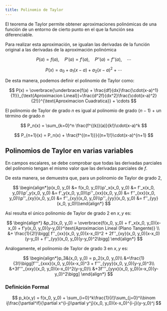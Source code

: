 ```yaml
---
title: Polinomio de Taylor
---
```


El teorema de Taylor permite obtener aproximaciones polinómicas de una función de un entorno de cierto punto en el que la función sea diferenciable.

Para realizar esta aproximación, se igualan las derivadas de la función original a las derivadas de la aproximación polinómica

$$
P(a) = f(a),\quad P'(a) = f'(a) ,\quad P''(a) = f''(a),\quad \cdots
$$

$$
P(x) = a_0 + a_1(x-a) + a_2(x-a)^2 + \cdots
$$

De esta manera, podemos definir el polinomio de Taylor como:

$$
P(x) = \overbrace{\underbrace{f(a) + \frac{df}{dx}\frac{\cdot(x-a)^1}{1!}}_{\text{Aproximacion Lineal}}+\frac{d^2f}{dx^2}\frac{\cdot(x-a)^2}{2!}}^{\text{Aproximacion Cuadratica}} + \cdots
$$

El polinomio de Taylor de grado $n$ es igual al polinomio de grado $(n-1)$ $+$ un término de grado $n$

$$
P_n(x) = \sum_{k=0}^n \frac{f^{(k)}(a)}{k!}\cdot(x-a)^k
$$

$$
P_{n+1}(x) = P_n(x) + \frac{f^{(n+1)}}{(n+1)!}\cdot(x-a)^{n+1}
$$

## Polinomios de Taylor en varias variables

En campos escalares, se debe comprobar que todas las derivadas parciales del polinomio tengan el mismo valor que las derivadas parciales de $f$.

De esta manera, se demuestra que, para un polinomio de Taylor de grado 2,

$$
\begin{align*}p(x_0, y_0) &= f(x_0, y_0)\\p'_x(x_0, y_0) &= f'_x(x_0, y_0)\\p'_y(x_0, y_0) &= f'_y(x_0, y_0)\\p''_{xx}(x_0, y_0) &= f''_{xx}(x_0, y_0)\\p''_{xy}(x_0, y_0) &= f''_{xy}(x_0, y_0)\\p''_{yy}(x_0, y_0) &= f''_{yy}(x_0, y_0)\\\end{align*}
$$

Así resulta el único polinomio de Taylor de grado 2 en $x,y$ es:

$$
\begin{align*}
&p_2(x_0, y_0) = \overbrace{f(x_0, y_0) + f'_x(x_0, y_0)(x-x_0) + f'y(x_0, y_0)(y-y_0)}^\text{Aproximacion Lineal (Plano Tangente)} \\
&+ \frac{1}{2!}\bigg[ f''_{xx}(x_0, y_0)(x-x_0)^2 + 2f''_{xy}(x_0, y_0)(x-x_0)(y-y_0) + f''_{yy}(x_0, y_0)(y-y_0)^2\bigg]
\end{align*}
$$

Análogamente, el polinomio de Taylor de grado 3 en $x,y$ es:

$$
\begin{align*}p_3&(x_0, y_0) = p_2(x_0, y_0)\\
&+\frac{1}{3!}\bigg[f'''_{xxx}(x_0, y_0)(x-x_0)^3 + f'''_{yyy}(x_0, y_0)(y-y_0)^3\\
&+3f'''_{xxy}(x_0, y_0)(x-x_0)^2(y-y_0)\\
&+3f'''_{yyx}(x_0, y_0)(x-x_0)(y-y_0)^2\bigg]
\end{align*}
$$

### Definición Formal

$$
p_k(x,y) = f(x_0, y_0) + \sum_{i=0}^k\frac{1}{i!}\sum_{j=0}^i\binom ij\frac{\partial^if}{\partial x^{i-j}\partial y^j}(x_0, y_0)(x-x_0)^{i-j}(y-y_0)^j
$$
